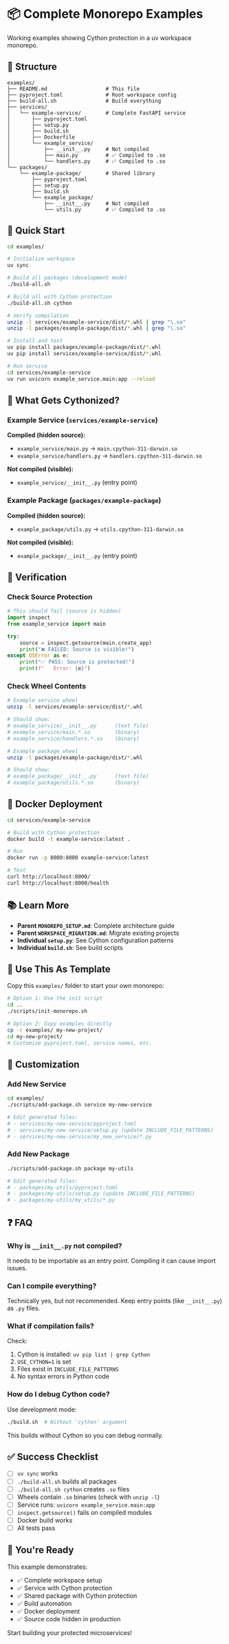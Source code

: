 # 📦 Complete Monorepo Examples

Working examples showing Cython protection in a uv workspace monorepo.

## 📂 Structure

```
examples/
├── README.md                   # This file
├── pyproject.toml              # Root workspace config
├── build-all.sh                # Build everything
├── services/
│   └── example-service/        # Complete FastAPI service
│       ├── pyproject.toml
│       ├── setup.py
│       ├── build.sh
│       ├── Dockerfile
│       └── example_service/
│           ├── __init__.py     # Not compiled
│           ├── main.py         # ✅ Compiled to .so
│           └── handlers.py     # ✅ Compiled to .so
└── packages/
    └── example-package/        # Shared library
        ├── pyproject.toml
        ├── setup.py
        ├── build.sh
        └── example_package/
            ├── __init__.py     # Not compiled
            └── utils.py        # ✅ Compiled to .so
```

## 🚀 Quick Start

```bash
cd examples/

# Initialize workspace
uv sync

# Build all packages (development mode)
./build-all.sh

# Build all with Cython protection
./build-all.sh cython

# Verify compilation
unzip -l services/example-service/dist/*.whl | grep "\.so"
unzip -l packages/example-package/dist/*.whl | grep "\.so"

# Install and test
uv pip install packages/example-package/dist/*.whl
uv pip install services/example-service/dist/*.whl

# Run service
cd services/example-service
uv run uvicorn example_service.main:app --reload
```

## 📝 What Gets Cythonized?

### Example Service (`services/example-service`)

**Compiled (hidden source):**
- `example_service/main.py` → `main.cpython-311-darwin.so`
- `example_service/handlers.py` → `handlers.cpython-311-darwin.so`

**Not compiled (visible):**
- `example_service/__init__.py` (entry point)

### Example Package (`packages/example-package`)

**Compiled (hidden source):**
- `example_package/utils.py` → `utils.cpython-311-darwin.so`

**Not compiled (visible):**
- `example_package/__init__.py` (entry point)

## 🧪 Verification

### Check Source Protection

```python
# This should fail (source is hidden)
import inspect
from example_service import main

try:
    source = inspect.getsource(main.create_app)
    print("❌ FAILED: Source is visible!")
except OSError as e:
    print("✅ PASS: Source is protected!")
    print(f"   Error: {e}")
```

### Check Wheel Contents

```bash
# Example service wheel
unzip -l services/example-service/dist/*.whl

# Should show:
# example_service/__init__.py      (text file)
# example_service/main.*.so        (binary)
# example_service/handlers.*.so    (binary)

# Example package wheel
unzip -l packages/example-package/dist/*.whl

# Should show:
# example_package/__init__.py      (text file)
# example_package/utils.*.so       (binary)
```

## 🐳 Docker Deployment

```bash
cd services/example-service

# Build with Cython protection
docker build -t example-service:latest .

# Run
docker run -p 8000:8000 example-service:latest

# Test
curl http://localhost:8000/
curl http://localhost:8000/health
```

## 📚 Learn More

- **Parent `MONOREPO_SETUP.md`**: Complete architecture guide
- **Parent `WORKSPACE_MIGRATION.md`**: Migrate existing projects
- **Individual `setup.py`**: See Cython configuration patterns
- **Individual `build.sh`**: See build scripts

## 🎯 Use This As Template

Copy this `examples/` folder to start your own monorepo:

```bash
# Option 1: Use the init script
cd ..
./scripts/init-monorepo.sh

# Option 2: Copy examples directly
cp -r examples/ my-new-project/
cd my-new-project/
# Customize pyproject.toml, service names, etc.
```

## 🔧 Customization

### Add New Service

```bash
cd examples/
./scripts/add-package.sh service my-new-service

# Edit generated files:
# - services/my-new-service/pyproject.toml
# - services/my-new-service/setup.py (update INCLUDE_FILE_PATTERNS)
# - services/my-new-service/my_new_service/*.py
```

### Add New Package

```bash
./scripts/add-package.sh package my-utils

# Edit generated files:
# - packages/my-utils/pyproject.toml
# - packages/my-utils/setup.py (update INCLUDE_FILE_PATTERNS)
# - packages/my-utils/my_utils/*.py
```

## ❓ FAQ

### Why is `__init__.py` not compiled?

It needs to be importable as an entry point. Compiling it can cause import issues.

### Can I compile everything?

Technically yes, but not recommended. Keep entry points (like `__init__.py`) as `.py` files.

### What if compilation fails?

Check:
1. Cython is installed: `uv pip list | grep Cython`
2. `USE_CYTHON=1` is set
3. Files exist in `INCLUDE_FILE_PATTERNS`
4. No syntax errors in Python code

### How do I debug Cython code?

Use development mode:
```bash
./build.sh  # Without 'cython' argument
```

This builds without Cython so you can debug normally.

## ✅ Success Checklist

- [ ] `uv sync` works
- [ ] `./build-all.sh` builds all packages
- [ ] `./build-all.sh cython` creates `.so` files
- [ ] Wheels contain `.so` binaries (check with `unzip -l`)
- [ ] Service runs: `uvicorn example_service.main:app`
- [ ] `inspect.getsource()` fails on compiled modules
- [ ] Docker build works
- [ ] All tests pass

## 🎉 You're Ready

This example demonstrates:
- ✅ Complete workspace setup
- ✅ Service with Cython protection
- ✅ Shared package with Cython protection
- ✅ Build automation
- ✅ Docker deployment
- ✅ Source code hidden in production

Start building your protected microservices!
